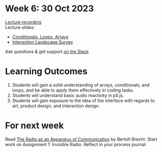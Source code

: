 # Week 6: 30 Oct 2023

[Lecture recording]()  
Lecture slides:

- [Conditionals, Loops, Arrays](<Conditionals, Loops, Arrays.pdf>)
- [Interaction Landscape Survey](<Interaction Landscape Survey.pdf>)

Ask questions & get support [on the Slack](https://ual-cci.slack.com/)

# Learning Outcomes

1. Students will gain a solid understanding of arrays, conditionals, and loops, and be able to apply them effectively in coding tasks.
1. Students will understand basic audio reactivity in p5.js.
1. Students will gain exposure to the idea of the interface with regards to art, product design, and interaction design.

# For next week

Read [The Radio as an Apparatus of Communication](Bertolt_Brecht_The_Radio_as_an_Apparatus_of_Communication.pdf) by Bertolt Brecht.
Start work on Assignment 1: Invisible Radio.
Reflect in your process journal.
